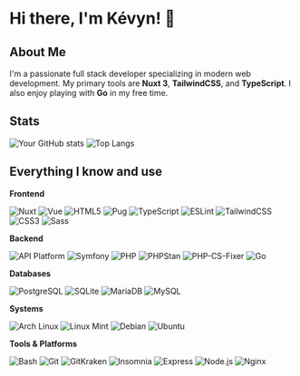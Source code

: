 # Hi there, I'm Kévyn! 👋

## About Me

I'm a passionate full stack developer specializing in modern web development.
My primary tools are **Nuxt 3**, **TailwindCSS**, and **TypeScript**.
I also enjoy playing with **Go** in my free time.

## Stats

![Your GitHub stats](https://github-readme-stats.vercel.app/api?username=kayno0o&show_icons=true&bg_color=1e1e2e&text_color=cdd6f4&title_color=b4befe&border_color=b4befe&border_radius=8) ![Top Langs](https://github-readme-stats.vercel.app/api/top-langs/?username=kayno0o&layout=compact&bg_color=1e1e2e&text_color=cdd6f4&title_color=b4befe&border_color=b4befe&border_radius=8)

## Everything I know and use

**Frontend**

![Nuxt](https://img.shields.io/badge/Nuxt-3BB371?logo=nuxt.js&logoColor=white) ![Vue](https://img.shields.io/badge/Vue-4FC08D?logo=vue.js&logoColor=white) ![HTML5](https://img.shields.io/badge/HTML5-E34F26?logo=html5&logoColor=white) ![Pug](https://img.shields.io/badge/Pug-A86454?logo=pug&logoColor=white)
![TypeScript](https://img.shields.io/badge/TypeScript-3178C6?logo=typescript&logoColor=white) ![ESLint](https://img.shields.io/badge/ESLint-4B32C3?logo=eslint&logoColor=white)
![TailwindCSS](https://img.shields.io/badge/TailwindCSS-06B6D4?logo=tailwind-css&logoColor=white) ![CSS3](https://img.shields.io/badge/CSS3-1572B6?logo=css3&logoColor=white) ![Sass](https://img.shields.io/badge/Sass-CC6699?logo=sass&logoColor=white)

**Backend**

![API Platform](https://img.shields.io/badge/API%20Platform-3288E6?logo=api-platform&logoColor=white) ![Symfony](https://img.shields.io/badge/Symfony-000000?logo=symfony&logoColor=white) ![PHP](https://img.shields.io/badge/PHP-777BB4?logo=php&logoColor=white) ![PHPStan](https://img.shields.io/badge/PHPStan-8C8C8C?logo=php&logoColor=white) ![PHP-CS-Fixer](https://img.shields.io/badge/PHP%20CS%20Fixer-005CFF?logo=php&logoColor=white)
![Go](https://img.shields.io/badge/Go-00ADD8?logo=go&logoColor=white)

**Databases**

![PostgreSQL](https://img.shields.io/badge/PostgreSQL-4169E1?logo=postgresql&logoColor=white) ![SQLite](https://img.shields.io/badge/SQLite-003B57?logo=sqlite&logoColor=white) ![MariaDB](https://img.shields.io/badge/MariaDB-003545?logo=mariadb&logoColor=white) ![MySQL](https://img.shields.io/badge/MySQL-4479A1?logo=mysql&logoColor=white)

**Systems**

![Arch Linux](https://img.shields.io/badge/Arch%20Linux-1793D1?logo=arch-linux&logoColor=white) ![Linux Mint](https://img.shields.io/badge/Linux%20Mint-87CF3E?logo=linux-mint&logoColor=white) ![Debian](https://img.shields.io/badge/Debian-A80030?logo=debian&logoColor=white) ![Ubuntu](https://img.shields.io/badge/Ubuntu-E95420?logo=ubuntu&logoColor=white)

**Tools & Platforms**

![Bash](https://img.shields.io/badge/Bash-4EAA25?logo=gnu-bash&logoColor=white) ![Git](https://img.shields.io/badge/Git-F05032?logo=git&logoColor=white) ![GitKraken](https://img.shields.io/badge/GitKraken-179287?logo=gitkraken&logoColor=white) ![Insomnia](https://img.shields.io/badge/Insomnia-5849BE?logo=insomnia&logoColor=white)
![Express](https://img.shields.io/badge/Express-000000?logo=express&logoColor=white) ![Node.js](https://img.shields.io/badge/Node.js-339933?logo=node.js&logoColor=white) ![Nginx](https://img.shields.io/badge/Nginx-009639?logo=nginx&logoColor=white)
